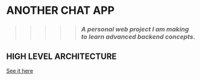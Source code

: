 # ANOTHER CHAT APP

>>>>> ### *A personal web project I am making to learn advanced backend concepts.*

## HIGH LEVEL ARCHITECTURE

[See it here](./docs/media/high-level-architecture.png)
